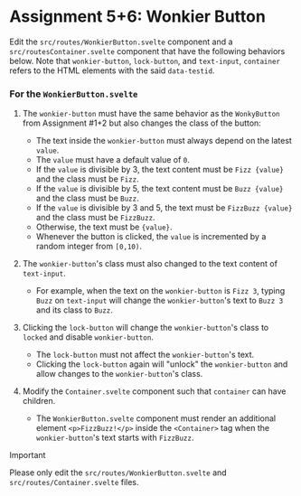 # Assignment 5+6: Wonkier Button

Edit the `src/routes/WonkierButton.svelte` component and a `src/routesContainer.svelte` component that have the following behaviors below.
Note that `wonkier-button`, `lock-button`, and `text-input`, `container` refers to the HTML elements with the said `data-testid`.

### For the `WonkierButton.svelte`
1. The `wonkier-button` must have the same behavior as the `WonkyButton` from Assignment #1+2 but also changes the class of the button:
    - The text inside the `wonkier-button` must always depend on the latest `value`.
    - The `value` must have a default value of `0`.
    - If the `value` is divisible by 3, the text content must be `Fizz {value}` and the class must be `Fizz`.
    - If the `value` is divisible by 5, the text content must be `Buzz {value}` and the class must be `Buzz`.
    - If the `value` is divisible by 3 and 5, the text must be `FizzBuzz {value}` and the class must be `FizzBuzz`.
    - Otherwise, the text must be `{value}`.
    - Whenever the button is clicked, the `value` is incremented by a random integer from `[0,10)`.

1. The `wonkier-button`'s class must also changed to the text content of `text-input`.
    - For example, when the text on the `wonkier-button` is `Fizz 3`, typing `Buzz` on `text-input` will change the `wonkier-button`'s text to `Buzz 3` and its class to `Buzz`.

1. Clicking the `lock-button` will change the `wonkier-button`'s class to `locked` and disable `wonkier-button`.
    - The `lock-button` must not affect the `wonkier-button`'s text.
    - Clicking the `lock-button` again will "unlock" the `wonkier-button` and allow changes to the `wonkier-button`'s class. 

1. Modify the `Container.svelte` component such that `container` can have children.
    - The `WonkierButton.svelte` component must render an additional element `<p>FizzBuzz!</p>` inside the `<Container>` tag when the `wonkier-button`'s text starts with `FizzBuzz`. 
   
> [!IMPORTANT]
> Please only edit the `src/routes/WonkierButton.svelte` and `src/routes/Container.svelte` files.
